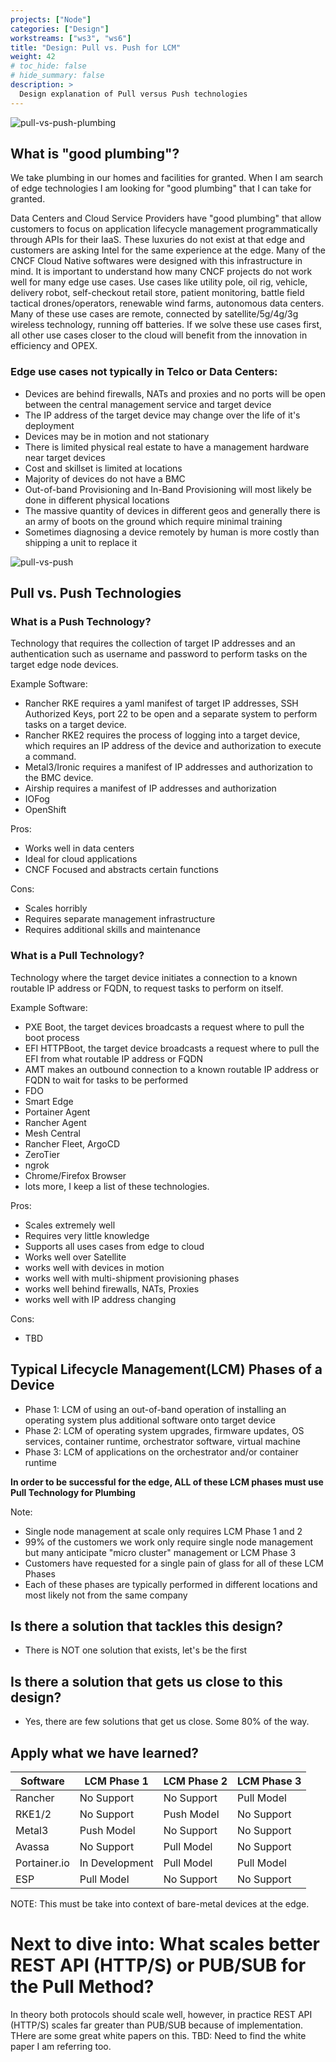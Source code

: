 ```yaml
---
projects: ["Node"]
categories: ["Design"]
workstreams: ["ws3", "ws6"]
title: "Design: Pull vs. Push for LCM"
weight: 42
# toc_hide: false
# hide_summary: false
description: >
  Design explanation of Pull versus Push technologies
---
```


![pull-vs-push-plumbing](/images/design_pull-vs-push_plumbing.jpg)
## What is "good plumbing"?

We take plumbing in our homes and facilities for granted.  When I am search of edge technologies I am looking for "good plumbing" that I can take for granted.

Data Centers and Cloud Service Providers have "good plumbing" that allow customers to focus on application lifecycle management programmatically through APIs for their IaaS.  These luxuries do not exist at that edge and customers are asking Intel for the same experience at the edge.  Many of the CNCF Cloud Native softwares were designed with this infrastructure in mind.  It is important to understand how many CNCF projects do not work well for many edge use cases.  Use cases like utility pole, oil rig, vehicle, delivery robot, self-checkout retail store, patient monitoring, battle field tactical drones/operators, renewable wind farms, autonomous data centers.  Many of these use cases are remote, connected by satellite/5g/4g/3g wireless technology, running off batteries.  If we solve these use cases first, all other use cases closer to the cloud will benefit from the innovation in efficiency and OPEX.

### Edge use cases not typically in Telco or Data Centers:
- Devices are behind firewalls, NATs and proxies and no ports will be open between the central management service and target device
- The IP address of the target device may change over the life of it's deployment
- Devices may be in motion and not stationary
- There is limited physical real estate to have a management hardware near target devices
- Cost and skillset is limited at locations
- Majority of devices do not have a BMC
- Out-of-band Provisioning and In-Band Provisioning will most likely be done in different physical locations
- The massive quantity of devices in different geos and generally there is an army of boots on the ground which require minimal training
- Sometimes diagnosing a device remotely by human is more costly than shipping a unit to replace it

![pull-vs-push](/images/design_pull-vs-push.png)

## Pull vs. Push Technologies

### What is a Push Technology?
Technology that requires the collection of target IP addresses and an authentication such as username and password to perform tasks on the target edge node devices.

Example Software:
- Rancher RKE requires a yaml manifest of target IP addresses, SSH Authorized Keys, port 22 to be open and a separate system to perform tasks on a target device.
- Rancher RKE2 requires the process of logging into a target device, which requires an IP address of the device and authorization to execute a command.
- Metal3/Ironic requires a manifest of IP addresses and authorization to the BMC device.
- Airship requires a manifest of IP addresses and authorization
- IOFog
- OpenShift

Pros:
- Works well in data centers
- Ideal for cloud applications
- CNCF Focused and abstracts certain functions

Cons:
- Scales horribly
- Requires separate management infrastructure 
- Requires additional skills and maintenance

### What is a Pull Technology?
Technology where the target device initiates a connection to a known routable IP address or FQDN, to request tasks to perform on itself.

Example Software:
- PXE Boot, the target devices broadcasts a request where to pull the boot process
- EFI HTTPBoot, the target device broadcasts a request where to pull the EFI from what routable IP address or FQDN
- AMT makes an outbound connection to a known routable IP address or FQDN to wait for tasks to be performed
- FDO
- Smart Edge
- Portainer Agent
- Rancher Agent
- Mesh Central
- Rancher Fleet, ArgoCD
- ZeroTier
- ngrok
- Chrome/Firefox Browser
- lots more, I keep a list of these technologies.

Pros:
- Scales extremely well
- Requires very little knowledge
- Supports all uses cases from edge to cloud
- Works well over Satellite
- works well with devices in motion
- works well with multi-shipment provisioning phases
- works well behind firewalls, NATs, Proxies
- works well with IP address changing

Cons:
- TBD

## Typical Lifecycle Management(LCM) Phases of a Device
- Phase 1: LCM of using an out-of-band operation of installing an operating system plus additional software onto target device
- Phase 2: LCM of operating system upgrades, firmware updates, OS services, container runtime, orchestrator software, virtual machine
- Phase 3: LCM of applications on the orchestrator and/or container runtime

**In order to be successful for the edge, ALL of these LCM phases must use Pull Technology for Plumbing**

Note:
- Single node management at scale only requires LCM Phase 1 and 2
- 99% of the customers we work only require single node management but many anticipate "micro cluster" management or LCM Phase 3
- Customers have requested for a single pain of glass for all of these LCM Phases
- Each of these phases are typically performed in different locations and most likely not from the same company

## Is there a solution that tackles this design?
- There is NOT one solution that exists, let's be the first

## Is there a solution that gets us close to this design?
- Yes, there are few solutions that get us close.  Some 80% of the way.

## Apply what we have learned?
| Software | LCM Phase 1 | LCM Phase 2 | LCM Phase 3 |
| ----------- | ----------- | ----------- | ----------- |
| Rancher | No Support | No Support | Pull Model |
| RKE1/2 | No Support | Push Model | No Support |
| Metal3 | Push Model | No Support | No Support |
| Avassa | No Support | Pull Model | No Support |
| Portainer.io | In Development | Pull Model | Pull Model |
| ESP | Pull Model | No Support | No Support |

NOTE: This must be take into context of bare-metal devices at the edge.

# Next to dive into: What scales better REST API (HTTP/S) or PUB/SUB for the Pull Method?
In theory both protocols should scale well, however, in practice REST API (HTTP/S) scales far greater than PUB/SUB because of implementation.  THere are some great white papers on this.
TBD:  Need to find the white paper I am referring too.
